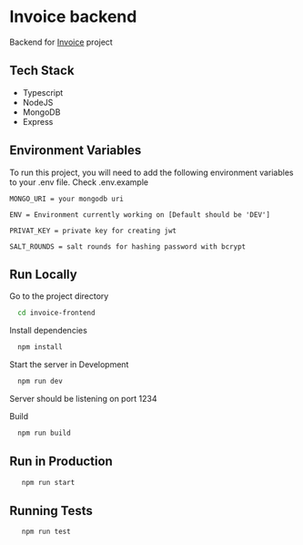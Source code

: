 # Invoice backend

Backend for [Invoice](https://github.com/kcde/invoice-frontend) project

## Tech Stack

- Typescript
- NodeJS
- MongoDB
- Express

## Environment Variables

To run this project, you will need to add the following environment variables to your .env file.
Check .env.example

`MONGO_URI = your mongodb uri`

`ENV = Environment currently working on [Default should be 'DEV']`

`PRIVAT_KEY = private key for creating jwt `

`SALT_ROUNDS = salt rounds for hashing password with bcrypt`

## Run Locally

Go to the project directory

```bash
  cd invoice-frontend
```

Install dependencies

```bash
  npm install
```

Start the server in Development

```bash
  npm run dev
```

Server should be listening on port 1234

Build

```bash
  npm run build
```

## Run in Production

```bash
   npm run start
```

## Running Tests

```bash
   npm run test
```
